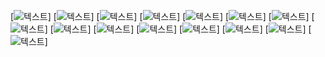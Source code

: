 [![텍스트](image/0.JPG)]
[![텍스트](image/1.png)]
[![텍스트](image/2.png)]
[![텍스트](image/3.png)]
[![텍스트](image/4-1.png)]
[![텍스트](image/4-2.png)]
[![텍스트](image/4-3.png)]
[![텍스트](image/5.png)]
[![텍스트](image/6.png)]
[![텍스트](image/7.png)]
[![텍스트](image/9.png)]
[![텍스트](image/10.png)]
[![텍스트](image/11.png)]
[![텍스트](image/12.png)]
[![텍스트](image/13.png)]